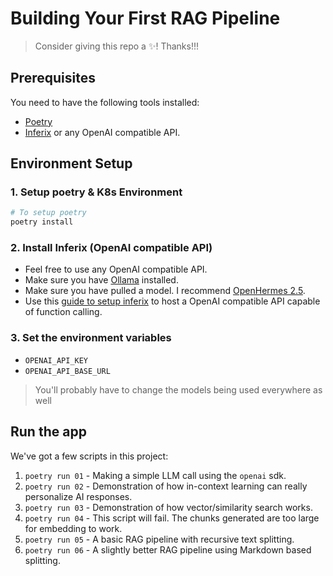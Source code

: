 # Building Your First RAG Pipeline

> Consider giving this repo a ✨! Thanks!!!

## Prerequisites

You need to have the following tools installed:

- [Poetry](https://python-poetry.org/docs/)
- [Inferix](https://github.com/YourTechBud/inferix) or any OpenAI compatible API.

## Environment Setup

### 1. Setup poetry & K8s Environment

```bash
# To setup poetry
poetry install
```

### 2. Install Inferix (OpenAI compatible API)

- Feel free to use any OpenAI compatible API.
- Make sure you have [Ollama](https://ollama.ai/) installed.
- Make sure you have pulled a model. I recommend [OpenHermes 2.5](https://ollama.ai/library/openhermes:7b-mistral-v2.5-q5_K_M).
- Use this [guide to setup inferix](https://github.com/YourTechBud/inferix) to host a OpenAI compatible API capable of function calling.

### 3. Set the environment variables

- `OPENAI_API_KEY`
- `OPENAI_API_BASE_URL`

> You'll probably have to change the models being used everywhere as well

## Run the app

We've got a few scripts in this project:

1. `poetry run 01` - Making a simple LLM call using the `openai` sdk.
2. `poetry run 02` - Demonstration of how in-context learning can really personalize AI responses.
3. `poetry run 03` - Demonstration of how vector/similarity search works.
4. `poetry run 04` - This script will fail. The chunks generated are too large for embedding to work.
5. `poetry run 05` - A basic RAG pipeline with recursive text splitting.
6. `poetry run 06` - A slightly better RAG pipeline using Markdown based splitting.